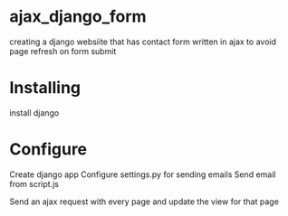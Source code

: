 # ajax_django_form
creating a django websiite that has contact form written in ajax to avoid page refresh on form submit

# Installing
install django

# Configure
Create django app
Configure settings.py for sending emails
Send email from script.js

Send an ajax request with every page and update the view for that page